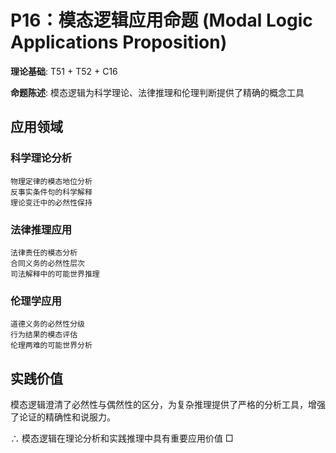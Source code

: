# P16：模态逻辑应用命题 (Modal Logic Applications Proposition)

**理论基础**: T51 + T52 + C16

**命题陈述**: 模态逻辑为科学理论、法律推理和伦理判断提供了精确的概念工具

## 应用领域

### 科学理论分析
```
物理定律的模态地位分析
反事实条件句的科学解释
理论变迁中的必然性保持
```

### 法律推理应用
```
法律责任的模态分析
合同义务的必然性层次
司法解释中的可能世界推理
```

### 伦理学应用
```
道德义务的必然性分级
行为结果的模态评估
伦理两难的可能世界分析
```

## 实践价值

模态逻辑澄清了必然性与偶然性的区分，为复杂推理提供了严格的分析工具，增强了论证的精确性和说服力。

∴ 模态逻辑在理论分析和实践推理中具有重要应用价值 □